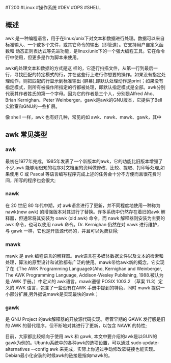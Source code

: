 #T200 #Linux #操作系统 #DEV #OPS #SHELL

## 概述

awk 是一种编程语言，用于在linux/unix下对文本和数据进行处理。数据可以来自标准输入、一个或多个文件，或其它命令的输出（即管道）。它支持用户自定义函数和 动态正则表达式等先进功能，是linux/unix下的一个强大编程工具。它在命令行中使用，但更多是作为脚本来使用。

awk的处理文本和数据的方式是这 样的，它逐行扫描文件，从第一行到最后一行，寻找匹配的特定模式的行，并在这些行上进行你想要的操作。如果没有指定处理动作，则把匹配的行显示到标准输出 (屏幕),即默认处理动作是print；如果没有指定模式，则所有被操作所指定的行都被处理，即默认指定模式是全部。awk分别代表其作者姓氏的第一个字母。因为它的作者是三个人，分别是Alfred Aho、Brian Kernighan、Peter Weinberger。gawk是awk的GNU版本，它提供了Bell实验室和GNU的一些扩展。

像 shell 一样，awk 也有好几种，常见的如 awk、nawk、mawk、gawk，其中

## awk 常见类型

### awk
最初在1977年完成，1985年发表了一个新版本的awk，它的功能比旧版本增强了不少,awk 能够用很短的程序对文档里的资料做修改、比较、提取、打印等处理,如果使用 C 或 Pascal 等语言编写程序完成上述的任务会十分不方便而且很花费时间，所写的程序也会很大;

### nawk
在 20 世纪 80 年代中期，对 awk语言进行了更新，并不同程度地使用一种称为 nawk(new awk) 的增强版本对其进行了替换。许多系统中仍然存在着旧的awk 解释器，但通常将其安装为 oawk (old awk) 命令，而 nawk 解释器则安装为主要的 awk 命令，也可以使用 nawk 命令。Dr. Kernighan 仍然在对 nawk 进行维护，与 gawk 一样，它也是开放源代码的，并且可以免费获得;

### mawk
mawk 是 awk 编程语言的解释器。awk语言在多媒体数据文件以及文本的检索和处理，算法的原型设计和试验都有广泛的使用。mawk带给awk新的概念，它实现了在《The AWK Programming Language》（Aho, Kernighan and Weinberger, The AWK Programming Language, Addison-Wesley Publishing, 1988.被认为是 AWK 手册。）中定义的 awk语言。mawk遵循 POSIX 1003.2 （草案 11.3）定义的 AWK 语言，包含了一些没有在AWK 手册中提到的特色，同时 mawk 提供一小部分扩展,另外据说mawk是实现最快的awk；

### gawk
是 GNU Project 的awk解释器的开放源代码实现。尽管早期的 GAWK 发行版是旧的 AWK 的替代程序，但不断地对其进行了更新，以包含 NAWK 的特性;

目前，大家都比较倾向于使用 awk 和 gawk, 本文中要介绍的awk是以GUN的gawk为例的。Ubuntu系统中的各种awk的选项设置，可以通过 sudo update-alternatives --config awk 来完成，实际上你通过手动修改软链接也能实现。Debian最小化安装的时候awk的链接是指向mawk的。

